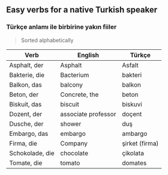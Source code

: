 ## Easy verbs for a native Turkish speaker
### Türkçe anlamı ile birbirine yakın fiiler

> Sorted alphabetically

Verb | English | Türkçe
--- | --- | ---
Asphalt, der | Asphalt | Asfalt
Bakterie, die | Bacterium | bakteri
Balkon, das | balcony | balkon
Beton, der | Concrete, the | beton
Biskuit, das | biscuit | biskuvi
Dozent, der | associate professor | doçent
Dusche, der | shower | duş
Embargo, das | embargo | ambargo
Firma, die | Company | şirket (firma)
Schokolade, die | chocolate | çikolata
Tomate, die | tomato | domates
